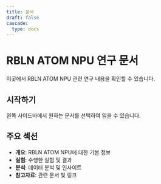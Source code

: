```yaml
---
title: 문서
draft: false
cascade:
  type: docs
---
```


# RBLN ATOM NPU 연구 문서

이곳에서 RBLN ATOM NPU 관련 연구 내용을 확인할 수 있습니다.

## 시작하기

왼쪽 사이드바에서 원하는 문서를 선택하여 읽을 수 있습니다.

## 주요 섹션

- **개요**: RBLN ATOM NPU에 대한 기본 정보
- **실험**: 수행한 실험 및 결과
- **분석**: 데이터 분석 및 인사이트
- **참고자료**: 관련 문서 및 링크
